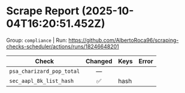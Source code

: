 # Scrape Report (2025-10-04T16:20:51.452Z)

Group: `compliance`  |  Run: https://github.com/AlbertoRoca96/scraping-checks-scheduler/actions/runs/18246648201

| Check | Changed | Keys | Error |
|---|:---:|:--|:--|
| `psa_charizard_pop_total` | — |  |  |
| `sec_aapl_8k_list_hash` | ✅ | hash |  |
